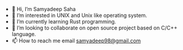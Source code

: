 <!--
Nothing to see here ;P
-->

- 👋 Hi, I’m Samyadeep Saha
- 👀 I’m interested in UNIX and Unix like operating system.
- 🌱 I’m currently learning Rust programming.
- 💞️ I’m looking to collaborate on open source project based on C/C++ language.
- 📫 How to reach me email samyadeep98@gmail.com


<!---
SamyadeepSaha/SamyadeepSaha is a ✨ special ✨ repository because its `README.md` (this file) appears on your GitHub profile.
You can click the Preview link to take a look at your changes.
--->
